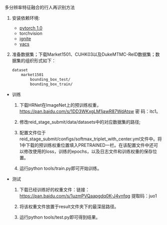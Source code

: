 多分辨率特征融合的行人再识别方法

1. 安装依赖环境:
    - [pytorch 1.0](https://pytorch.org/)
    - torchvision
    - [ignite](https://github.com/pytorch/ignite)
    - [yacs](https://github.com/rbgirshick/yacs)
2. 准备数据集；下载Market1501、CUHK03以及DukeMTMC-ReID数据集；数据集的组织形式如下：

    ```bash
    dataset
        market1501
            bounding_box_test/
            bounding_box_train/
    ```

* 训练

  1. 下载HRNet在ImageNet上的预训练权重，https://pan.baidu.com/s/1DD3WKxgLM1jawR87WdAtsw   密	码：itc1。

  2. 修改reid_stage_submit/data/datasets中的对应数据集的路径;

  3. 配置文件位于reid_stage_submit/configs/softmax_triplet_with_center.yml文件中。将1中下载的预训练权重位置填入PRETRAINED一栏。在该配置文件中还可以修改使用的loss，训练的epochs，以及日志文件和训练权重的保存位置。

  4. 运行python tools/train.py即可开始训练。

* 测试

  1. 下载已经训练好的权重文件：链接：https://pan.baidu.com/s/1uzmPVQaapgdq0K-J4vnfqg 
     提取码：juo1 

  2. 将该权重文件放置于result文件夹下的最深层路径。

  3. 运行python tools/test.py即可得到结果。



​	